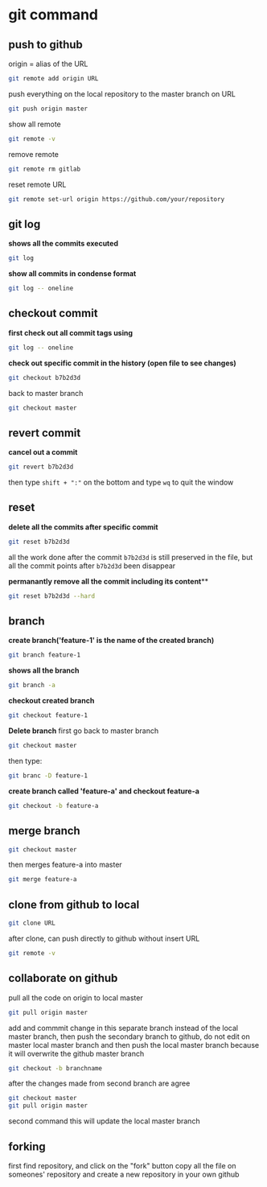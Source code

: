 # git command

## push to github 
origin = alias of the URL
```bash
git remote add origin URL
```
push everything on the local repository to the master branch on URL
```bash
git push origin master
```
show all remote 
```bash
git remote -v
```
remove remote 
```bash
git remote rm gitlab
```
reset remote URL
```bash
git remote set-url origin https://github.com/your/repository
```
##  git log
**shows all the commits executed**
```bash
git log
```
**show all commits in condense format**
```bash
git log -- oneline 
```



## checkout commit
**first check out all commit tags using**
```bash
git log -- oneline 
```
**check out specific commit in the history (open file to see changes)**
```bash
git checkout b7b2d3d
```
back to master branch
```bash
git checkout master
```


## revert commit 
**cancel out a commit**
```bash
git revert b7b2d3d
```
then type `shift + ":"` on the bottom and type `wq` to quit the window

## reset 
**delete all the commits after specific commit**
```bash
git reset b7b2d3d
```
all the work done after the commit `b7b2d3d` is still preserved in the 
file, but all the commit points after `b7b2d3d` been disappear

**permanantly remove all the commit including its content****
```bash
git reset b7b2d3d --hard
```

## branch
**create branch('feature-1' is the name of the created branch)**
```bash
git branch feature-1
```
**shows all the branch**
```bash
git branch -a
```
**checkout created branch**
```bash
git checkout feature-1
```
**Delete branch**
first go back to master branch
```bash
git checkout master
```
then type:
```bash
git branc -D feature-1
```
**create branch called 'feature-a' and checkout feature-a**
```bash
git checkout -b feature-a
```
 ## merge branch
```bash
git checkout master
```
then merges feature-a into master
```bash
git merge feature-a
```


## clone from github to local
```bash
git clone URL
```
after clone, can push directly to github without insert URL
```bash
git remote -v
```
## collaborate on github
pull all the code on origin to local master
```bash
git pull origin master
```
add and commmit change in this separate branch instead of the local master branch, then push the secondary branch to github, do not edit on master local master branch and then push the local master branch because it will overwrite the github master branch

```bash
git checkout -b branchname
```
after the changes made from second branch are agree 

```bash
git checkout master
git pull origin master
```
second command this will update the local master branch


## forking 
first find repository, and click on the "fork" button copy all the file on someones' repository and create a new repository in your own github



